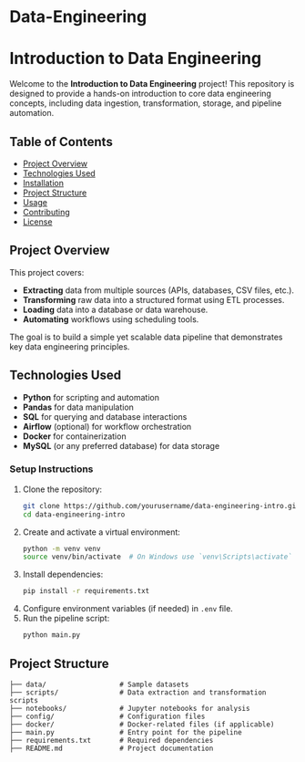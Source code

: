 # Data-Engineering
# Introduction to Data Engineering

Welcome to the **Introduction to Data Engineering** project! This repository is designed to provide a hands-on introduction to core data engineering concepts, including data ingestion, transformation, storage, and pipeline automation.

## Table of Contents
- [Project Overview](#project-overview)
- [Technologies Used](#technologies-used)
- [Installation](#installation)
- [Project Structure](#project-structure)
- [Usage](#usage)
- [Contributing](#contributing)
- [License](#license)

## Project Overview
This project covers:
- **Extracting** data from multiple sources (APIs, databases, CSV files, etc.).
- **Transforming** raw data into a structured format using ETL processes.
- **Loading** data into a database or data warehouse.
- **Automating** workflows using scheduling tools.

The goal is to build a simple yet scalable data pipeline that demonstrates key data engineering principles.

## Technologies Used
- **Python** for scripting and automation
- **Pandas** for data manipulation
- **SQL** for querying and database interactions
- **Airflow** (optional) for workflow orchestration
- **Docker** for containerization
- **MySQL** (or any preferred database) for data storage


### Setup Instructions
1. Clone the repository:
   ```sh
   git clone https://github.com/yourusername/data-engineering-intro.git
   cd data-engineering-intro
   ```
2. Create and activate a virtual environment:
   ```sh
   python -m venv venv
   source venv/bin/activate  # On Windows use `venv\Scripts\activate`
   ```
3. Install dependencies:
   ```sh
   pip install -r requirements.txt
   ```
4. Configure environment variables (if needed) in `.env` file.
5. Run the pipeline script:
   ```sh
   python main.py
   ```

## Project Structure
```
├── data/                  # Sample datasets
├── scripts/               # Data extraction and transformation scripts
├── notebooks/             # Jupyter notebooks for analysis
├── config/                # Configuration files
├── docker/                # Docker-related files (if applicable)
├── main.py                # Entry point for the pipeline
├── requirements.txt       # Required dependencies
├── README.md              # Project documentation
```

